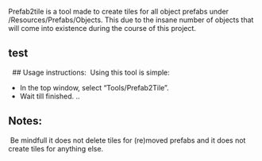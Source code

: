 Prefab2tile is a tool made to create tiles for all object prefabs under /Resources/Prefabs/Objects. This due to the insane number of objects that will come into existence during the course of this project.

## test

  ## Usage instructions: 
Using this tool is simple:
* In the top window, select “Tools/Prefab2Tile”. 
* Wait till finished. ..

## Notes:
 Be mindfull it does not delete tiles for (re)moved prefabs and it does not create tiles for anything else.
